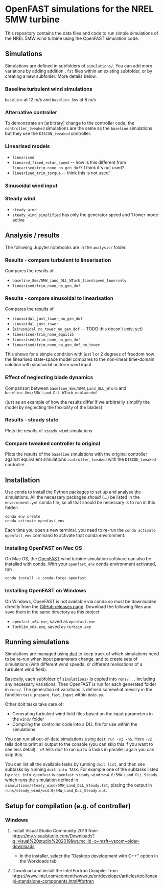 # OpenFAST simulations for the NREL 5MW turbine

This repository contains the data files and code to run simple simulations of
the NREL 5MW wind turbine using the OpenFAST simulation code.

## Simulations

Simulations are defined in subfolders of `simulations/`. You can add more variations by adding addition `.fst` files within an existing subfolder, or by creating a new subfolder. More details below.

### Baseline turbulent wind simulations

`baseline` at 12 m/s and `baseline_8ms` at 8 m/s

### Alternative controller

To demonstrate an [arbitrary] change to the controller code, the `controller_tweaked` simulations are the same as the `baseline` simulations but they use the `DISCON_tweaked` controller.

### Linearised models

- `linearised`
- `lineared_fixed_rotor_speed` -- how is this different from `linearised/trim_none_no_gen_dof`? I think it's not used?
- `linearised_trim_torque` -- think this is not used`

### Sinusoidal wind input

### Steady wind

- `steady_wind`
- `steady_wind_simplified` has only the generator speed and 1 tower mode active

## Analysis / results

The following Jupyter notebooks are in the `analysis/` folder.

### Results - compare turbulent to linearisation

Compares the results of
- `baseline_8ms/5MW_Land_DLL_WTurb_fixedspeed_toweronly`
- `linearised/trim_none_no_gen_dof`

### Results - compare sinusoidal to linearisation

Compares the results of
- `sinusoidal_just_tower_no_gen_dof`
- `sinusoidal_just_tower`
- (`sinusoidal_no_tower_no_gen_dof` -- TODO this doesn't exist yet)
- `linearised/trim_none_equilib`
- `linearised/trim_none_no_gen_dof`
- `linearised/trim_none_no_gen_dof_no_tower`

This shows for a simple condition with just 1 or 2 degrees of freedom how the linearised state-space model compares to the non-linear time-domain solution with sinusoidal uniform wind input.

### Effect of neglecting blade dynamics

Comparison between `baseline_8ms/5MW_Land_DLL_WTurb` and `baseline_8ms/5MW_Land_DLL_WTurb_nobladedof` 

(just as an example of how the results differ if we arbitrarily simplify the model by neglecting the flexibility of the blades)

### Results - steady state

Plots the results of `steady_wind` simulations

### Compare tweaked controller to original

Plots the results of the `baseline` simulations with the original controller against equivalent simulations `controller_tweaked` with the `DISCON_tweaked` controller.

## Installation

Use [conda](https://docs.conda.io/en/latest/) to install the Python packages to set up and analyse the simulations. All the necessary packages *should* (...) be listed in the `environment.yml` conda file, so all that should be necessary is to run in this folder:

``` shellsession
conda env create
conda activate openfast_env
```

Each time you open a new terminal, you need to re-run the `conda activate openfast_env` command to activate that conda environment.

### Installing OpenFAST on Mac OS

On Mac OS, the [OpenFAST](https://github.com/OpenFAST/openfast/) wind turbine simulation software can also be installed with conda. With your `openfast_env` conda environment activated, run

```shell
conda install -c conda-forge openfast
```

### Installing OpenFAST on Windows

On Windows, OpenFAST is not available via conda so must be downloaded directly from the [GitHub releases page](https://github.com/OpenFAST/openfast/releases/tag/v3.3.0). Download the following files and save them in the same directory as this project.

- `openfast_x64.exe`, saved as `openfast.exe`
- `TurbSim_x64.exe`, saved as `turbsim.exe`

## Running simulations

Simulations are managed using [doit](https://pydoit.org/) to keep track of which simulations need to be re-run when input parameters change, and to create sets of simulations (with different wind speeds, or different realisations of a turbulent wind field).

Basically, each subfolder of `simulations/` is copied into `runs/...` including any necessary variations. Then OpenFAST is run for each generated folder in `runs/`. The generation of variations is defined somewhat messily in the function `task_prepare_fast_input` within `dodo.py`.

Other doit tasks take care of:
- Generating turbulent wind field files based on the input parameters in the `wind/` folder
- Compiling the controller code into a DLL file for use within the simulations

You can run all out-of-date simulations using `doit run -v2 -n5`. Here `-v2` tells doit to print all output to the console (you can skip this if you want to see less detail). `-n5` tells doit to run up to 5 tasks in parallel; again you can skip this. 

You can list all the available tasks by running `doit list`, and then see subtasks by running `doit info TASK`. For example one of the subtasks listed by `doit info openfast` is `openfast:steady_wind:ws4.0:5MW_Land_DLL_Steady` which runs the simulation defined in `simulations/steady_wind/5MW_Land_DLL_Steady.fst`, placing the output in `runs/steady_wind/ws4.0/5MW_Land_DLL_Steady.out`.

## Setup for compilation (e.g. of controller)

### Windows

1. Install Visual Studio Community 2019 from https://my.visualstudio.com/Downloads?q=visual%20studio%202019&wt.mc_id=o~msft~vscom~older-downloads

    - In the installer, select the "Desktop development with C++" option in the Workloads tab
    
2. Download and install the Intel Fortran Compiler from https://www.intel.com/content/www/us/en/developer/articles/tool/oneapi-standalone-components.html#fortran

